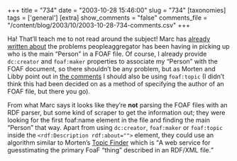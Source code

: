 +++
title = "734"
date = "2003-10-28 15:46:00"
slug = "734"
[taxonomies]
tags = ['general']
[extra]
show_comments = "false"
comments_file = "/content/blog/2003/10/2003-10-28-734-comments.csv"
+++

Ha! That’ll teach me to not read around the subject! Marc has [already written about](http://blogs.it/0100198/2003/10/24.html#a1893) the problems peopleaggregator has been having in picking up who is the main “Person” in a FOAF file. Of course, I already provide `dc:creator` and `foaf:maker` properties to associate my “Person” with the FOAF document, so there shouldn’t be any problem, but as Morten and Libby point out in [the comments](http://comments.blogs.it/comments?u=100198&p=1893&link=http://blogs.it/0100198/2003/10/24.html#a1893) I should also be using `foaf:topic` (I didn’t think this had been decided on as a method of specifying the author of an FOAF file, but there you go).

From what Marc says it looks like they’re **not** parsing the FOAF files with an RDF parser, but some kind of scraper to get the information out; they were looking for the first foaf:name element in the file and finding the main “Person” that way. Apart from using `dc:creator`, `foaf:maker` or `foaf:topic` inside the `<rdf:Description rdf:about="">` element, they could use an algorithm similar to Morten’s [Topic Finder](http://xml.mfd-consult.dk/foaf/IFP/) which is <q cite="http://xml.mfd-consult.dk/foaf/IFP/">A web service for guesstimating the primary FoaF “thing” described in an RDF/XML file.</q>
